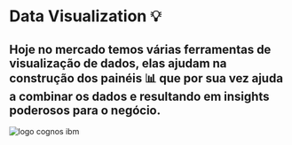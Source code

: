 # Data Visualization 💡
## Hoje no mercado temos várias ferramentas de visualização de dados, elas ajudam na construção dos painéis 📊 que por sua vez ajuda a combinar os dados e resultando em insights poderosos para o negócio.

<img src="logo cognos ibm"  alt="logo cognos ibm">

